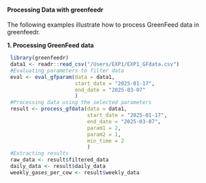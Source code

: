 
#### Processing Data with greenfeedr

The following examples illustrate how to process GreenFeed data in greenfeedr.

**1. Processing GreenFeed data**

```R
 library(greenfeedr)
 data1 <- readr::read_csv("/Users/EXP1/EXP1_GFdata.csv")
 #Evaluating parameters to filter data
 eval <- eval_gfparam(data = data1,
                      start_date = "2025-01-17",
                      end_date = "2025-03-07"
                      )
 #Processing data using the selected parameters
 result <- process_gfdata(data = data1,
                          start_date = "2025-01-17",
                          end_date = "2025-03-07",
                          param1 = 2,
                          param2 = 1,
                          min_time = 2
                          )
 #Extracting results
 raw_data <- result$filtered_data
 daily_data <- result$daily_data
 weekly_gases_per_cow <- result$weekly_data
```
